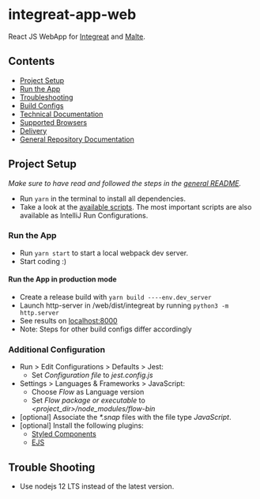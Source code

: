 # integreat-app-web

React JS WebApp for [Integreat](https://integreat-app.de) and [Malte](https://www.malteser-werke.de/malte-app.html).

## Contents

* [Project Setup](#project-setup)
* [Run the App](#run-the-app)
* [Troubleshooting](#trouble-shooting)
* [Build Configs](docs/build-configs.md)
* [Technical Documentation](docs/technical-documentation.md)
* [Supported Browsers](docs/supported-browsers.md)
* [Delivery](docs/delivery.md)
* [General Repository Documentation](../README.md)

## Project Setup

*Make sure to have read and followed the steps in the [general README](../README.md#project-setup).*

* Run `yarn` in the terminal to install all dependencies.
* Take a look at the [available scripts](package.json). The most important scripts are also available as IntelliJ Run Configurations.

### Run the App

* Run `yarn start` to start a local webpack dev server.
* Start coding :)

#### Run the App in production mode
* Create a release build with `yarn build ----env.dev_server`
* Launch http-server in /web/dist/integreat by running `python3 -m http.server`
* See results on [localhost:8000](http://localhost:8000)
* Note: Steps for other build configs differ accordingly

### Additional Configuration

* Run > Edit Configurations > Defaults > Jest:
    * Set *Configuration file* to *jest.config.js*
* Settings > Languages & Frameworks > JavaScript:
    * Choose *Flow* as Language version
    * Set *Flow package or executable* to *<project_dir>/node_modules/flow-bin*
* [optional] Associate the *\*.snap* files with the file type *JavaScript*.
* [optional] Install the following plugins:
    * [Styled Components](https://plugins.jetbrains.com/plugin/9997-styled-components--styled-jsx/)
    * [EJS](https://plugins.jetbrains.com/plugin/index?xmlId=com.jetbrains.lang.ejs)

## Trouble Shooting

* Use nodejs 12 LTS instead of the latest version.
